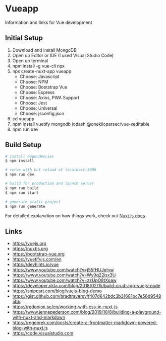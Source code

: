 # Vueapp

Information and links for Vue development

## Initial Setup

1. Download and install MongoDB
1. Open up Editor or IDE (I used Visual Studio Code)
1. Open up terminal
1. npm install -g vue-cli npx
1. npx create-nuxt-app vueapp
   - Choose: Javascript
   - Choose: NPM
   - Choose: Bootstrap Vue
   - Choose: Express
   - Choose: Axios, PWA Support
   - Choose: Jest
   - Choose: Universal
   - Choose: jsconfig.json
1. cd vueapp
1. npm install vuetify mongodb lodash @onekiloparsec/vue-xeditable
1. npm run dev

## Build Setup

```bash
# install dependencies
$ npm install

# serve with hot reload at localhost:3000
$ npm run dev

# build for production and launch server
$ npm run build
$ npm run start

# generate static project
$ npm run generate
```

For detailed explanation on how things work, check out [Nuxt.js docs](https://nuxtjs.org).

## Links

* https://vuejs.org
* https://nuxtjs.org
* https://bootstrap-vue.org
* https://vuetifyjs.com/en
* https://devhints.io/vue
* https://www.youtube.com/watch?v=j55fHUJqtyw
* https://www.youtube.com/watch?v=Wy9q22isx3U
* https://www.youtube.com/watch?v=zzUpO8tXoaw
* https://developer.okta.com/blog/2018/02/15/build-crud-app-vuejs-node
* https://snipcart.com/blog/vuejs-blog-demo
* https://gist.github.com/bradtraversy/f407d642bdc3b31681bc7e56d95485b6
* https://redonion.se/en/working-with-css-in-nuxt-js
* https://www.jennapederson.com/blog/2019/10/8/building-a-playground-with-nuxt-and-markdown
* https://regenrek.com/posts/create-a-frontmatter-markdown-powered-blog-with-nuxt.js
* https://code.visualstudio.com
